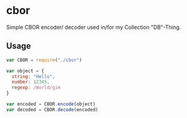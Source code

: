 # cbor
Simple CBOR encoder/ decoder used in/for my Collection "DB"-Thing.

## Usage
```javascript
var CBOR = require("./cbor")

var object = {
  string: "Hello",
  number: 12345,
  regexp: /World/gim
}

var encoded = CBOR.encode(object)
var decoded = CBOR.decode(encoded)
```
